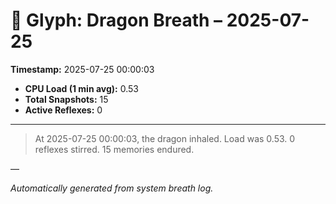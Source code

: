 # 🐉 Glyph: Dragon Breath – 2025-07-25

**Timestamp:** 2025-07-25 00:00:03

- **CPU Load (1 min avg):** 0.53
- **Total Snapshots:** 15
- **Active Reflexes:** 0

---

> At 2025-07-25 00:00:03, the dragon inhaled. Load was 0.53. 0 reflexes stirred. 15 memories endured.

—

_Automatically generated from system breath log._
